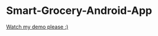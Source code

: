 # Smart-Grocery-Android-App

[Watch my demo please :)](https://drive.google.com/file/d/1E0V9gYsV1hzfVOPh7RA22szyGfiXqtqw/view?usp=sharing)
